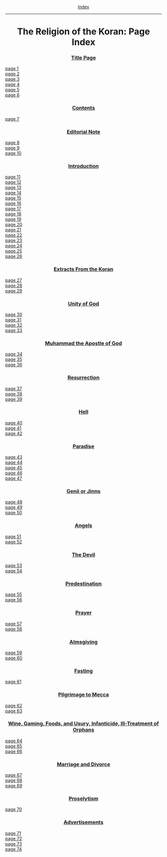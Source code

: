 <body>
 <center><a href="index.htm">Index</a></center><hr>
 <h1 align="CENTER">The Religion of the Koran: Page Index</h1>
 <h3 align="CENTER"><a href="rok00.htm">Title Page</a></h3>
 <a href="rok00.htm#page_1">page 1</a><br>
 <a href="rok00.htm#page_2">page 2</a><br>
 <a href="rok00.htm#page_3">page 3</a><br>
 <a href="rok00.htm#page_4">page 4</a><br>
 <a href="rok00.htm#page_5">page 5</a><br>
 <a href="rok00.htm#page_6">page 6</a><br>
 <h3 align="CENTER"><a href="rok01.htm">Contents</a></h3>
 <a href="rok01.htm#page_7">page 7</a><br>
 <h3 align="CENTER"><a href="rok02.htm">Editorial Note</a></h3>
 <a href="rok02.htm#page_8">page 8</a><br>
 <a href="rok02.htm#page_9">page 9</a><br>
 <a href="rok02.htm#page_10">page 10</a><br>
 <h3 align="CENTER"><a href="rok03.htm">Introduction</a></h3>
 <a href="rok03.htm#page_11">page 11</a><br>
 <a href="rok03.htm#page_12">page 12</a><br>
 <a href="rok03.htm#page_13">page 13</a><br>
 <a href="rok03.htm#page_14">page 14</a><br>
 <a href="rok03.htm#page_15">page 15</a><br>
 <a href="rok03.htm#page_16">page 16</a><br>
 <a href="rok03.htm#page_17">page 17</a><br>
 <a href="rok03.htm#page_18">page 18</a><br>
 <a href="rok03.htm#page_19">page 19</a><br>
 <a href="rok03.htm#page_20">page 20</a><br>
 <a href="rok03.htm#page_21">page 21</a><br>
 <a href="rok03.htm#page_22">page 22</a><br>
 <a href="rok03.htm#page_23">page 23</a><br>
 <a href="rok03.htm#page_24">page 24</a><br>
 <a href="rok03.htm#page_25">page 25</a><br>
 <a href="rok03.htm#page_26">page 26</a><br>
 <h3 align="CENTER"><a href="rok04.htm">Extracts From the Koran</a></h3>
 <a href="rok04.htm#page_27">page 27</a><br>
 <a href="rok04.htm#page_28">page 28</a><br>
 <a href="rok04.htm#page_29">page 29</a><br>
 <h3 align="CENTER"><a href="rok05.htm">Unity of God</a></h3>
 <a href="rok05.htm#page_30">page 30</a><br>
 <a href="rok05.htm#page_31">page 31</a><br>
 <a href="rok05.htm#page_32">page 32</a><br>
 <a href="rok05.htm#page_33">page 33</a><br>
 <h3 align="CENTER"><a href="rok06.htm">Muhammad the Apostle of God</a></h3>
 <a href="rok06.htm#page_34">page 34</a><br>
 <a href="rok06.htm#page_35">page 35</a><br>
 <a href="rok06.htm#page_36">page 36</a><br>
 <h3 align="CENTER"><a href="rok07.htm">Resurrection</a></h3>
 <a href="rok07.htm#page_37">page 37</a><br>
 <a href="rok07.htm#page_38">page 38</a><br>
 <a href="rok07.htm#page_39">page 39</a><br>
 <h3 align="CENTER"><a href="rok08.htm">Hell</a></h3>
 <a href="rok08.htm#page_40">page 40</a><br>
 <a href="rok08.htm#page_41">page 41</a><br>
 <a href="rok08.htm#page_42">page 42</a><br>
 <h3 align="CENTER"><a href="rok09.htm">Paradise</a></h3>
 <a href="rok09.htm#page_43">page 43</a><br>
 <a href="rok09.htm#page_44">page 44</a><br>
 <a href="rok09.htm#page_45">page 45</a><br>
 <a href="rok09.htm#page_46">page 46</a><br>
 <a href="rok09.htm#page_47">page 47</a><br>
 <h3 align="CENTER"><a href="rok10.htm">Genii or Jinns</a></h3>
 <a href="rok10.htm#page_48">page 48</a><br>
 <a href="rok10.htm#page_49">page 49</a><br>
 <a href="rok10.htm#page_50">page 50</a><br>
 <h3 align="CENTER"><a href="rok11.htm">Angels</a></h3>
 <a href="rok11.htm#page_51">page 51</a><br>
 <a href="rok11.htm#page_52">page 52</a><br>
 <h3 align="CENTER"><a href="rok12.htm">The Devil</a></h3>
 <a href="rok12.htm#page_53">page 53</a><br>
 <a href="rok12.htm#page_54">page 54</a><br>
 <h3 align="CENTER"><a href="rok13.htm">Predestination</a></h3>
 <a href="rok13.htm#page_55">page 55</a><br>
 <a href="rok13.htm#page_56">page 56</a><br>
 <h3 align="CENTER"><a href="rok14.htm">Prayer</a></h3>
 <a href="rok14.htm#page_57">page 57</a><br>
 <a href="rok14.htm#page_58">page 58</a><br>
 <h3 align="CENTER"><a href="rok15.htm">Almsgiving</a></h3>
 <a href="rok15.htm#page_59">page 59</a><br>
 <a href="rok15.htm#page_60">page 60</a><br>
 <h3 align="CENTER"><a href="rok16.htm">Fasting</a></h3>
 <a href="rok16.htm#page_61">page 61</a><br>
 <h3 align="CENTER"><a href="rok17.htm">Pilgrimage to Mecca</a></h3>
 <a href="rok17.htm#page_62">page 62</a><br>
 <a href="rok17.htm#page_63">page 63</a><br>
 <h3 align="CENTER"><a href="rok18.htm">Wine, Gaming, Foods, and Usury, Infanticide, Ill-Treatment of Orphans</a></h3>
 <a href="rok18.htm#page_64">page 64</a><br>
 <a href="rok18.htm#page_65">page 65</a><br>
 <a href="rok18.htm#page_66">page 66</a><br>
 <h3 align="CENTER"><a href="rok19.htm">Marriage and Divorce</a></h3>
 <a href="rok19.htm#page_67">page 67</a><br>
 <a href="rok19.htm#page_68">page 68</a><br>
 <a href="rok19.htm#page_69">page 69</a><br>
 <h3 align="CENTER"><a href="rok20.htm">Proselytism</a></h3>
 <a href="rok20.htm#page_70">page 70</a><br>
 <h3 align="CENTER"><a href="rok21.htm">Advertisements</a></h3>
 <a href="rok21.htm#page_71">page 71</a><br>
 <a href="rok21.htm#page_72">page 72</a><br>
 <a href="rok21.htm#page_73">page 73</a><br>
 <a href="rok21.htm#page_74">page 74</a><br>
 </body>